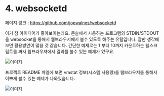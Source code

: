 # 4. websocketd

페이지 링크 : https://github.com/joewalnes/websocketd

이거 참 아이디어가 좋아보이는데요.
콘솔에서 사용하는 프로그램의 STDIN/STDOUT을 websocket을 통해서 웹브라우저에서 볼수 있도록 해주는 유틸입니다.
잘만 생각해보면 활용방안이 많을 것 같습니다.
간단한 예제로는 1 부터 10까지 카운트하는 쉘스크립트를 짜서
웹브라우져에서 결과를 볼수 있는 예제가 있구요.

![이미지](http://snag.gy/iVS3C.jpg)

프로젝트 README 파일에 보면 vmstat 정보(시스템 사용량)를 웹브라우저를 통해서 이쁘게 볼수 있는 예제가 나와있습니다.

![이미지](https://github.com/joewalnes/web-vmstats/raw/master/screenshot.png)
